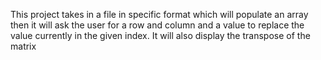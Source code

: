 This project takes in a file in specific format which will populate an array then it will ask the user for a row and column and a value to replace the value currently in the given index. It will also display the transpose of the matrix
